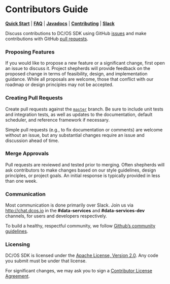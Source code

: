 Contributors Guide
==================
[__Quick Start__](README.md#quick-start) |
[__FAQ__](docs/pages/faq.md) |
[__Javadocs__](http://mesosphere.github.io/dcos-commons/reference/api/) |
[__Contributing__](CONTRIBUTING.md) |
[__Slack__](http://chat.dcos.io)

Discuss contributions to DC/OS SDK using GitHub [issues](https://github.com/mesosphere/dcos-commons/issues) and make contributions with GitHub [pull requests](https://github.com/mesosphere/dcos-commons/pulls).

### Proposing Features
If you would like to propose a new feature or a significant change, first open an issue to discuss it.  Project shepherds will provide feedback on the proposed change in terms of feasibility, design, and implementation guidance.  While all proposals are welcome, those that conflict with our roadmap or design principles may not be accepted.

### Creating Pull Requests
Create pull requests against the [`master`](https://github.com/mesosphere/dcos-commons/tree/master) branch. Be sure to include unit tests and integration tests, as well as updates to the documentation, default scheduler, and reference framework if necessary.

Simple pull requests (e.g., to fix documentation or comments) are welcome without an issue, but any substantial changes require an issue and discussion ahead of time.

### Merge Approvals
Pull requests are reviewed and tested prior to merging.  Often shepherds will ask contributors to make changes based on our style guidelines, design principles, or project goals.  An initial response is typically provided in less than one week.

### Communication
Most communication is done primarily over Slack. Join us via http://chat.dcos.io in the __#data-services__ and __#data-services-dev__ channels, for users and developers respectively.

To build a healthy, respectful community, we follow [Github’s community guidelines](https://help.github.com/articles/github-community-guidelines/#building-a-strong-community).

### Licensing
DC/OS SDK is licensed under the [Apache License, Version 2.0](LICENSE). Any code you submit must be under that license.

For significant changes, we may ask you to sign a [Contributor License Agreement](http://en.wikipedia.org/wiki/Contributor_License_Agreement).
